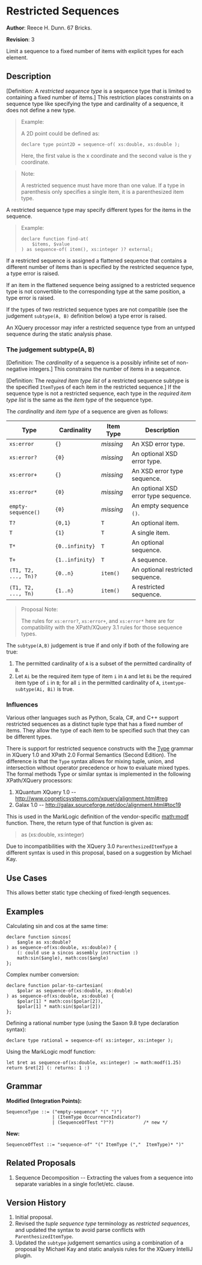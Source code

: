 # Restricted Sequences

**Author**: Reece H. Dunn. 67 Bricks.

**Revision**: 3

Limit a sequence to a fixed number of items with explicit types for each element.


## Description

\[Definition: A *restricted sequence type* is a sequence type that is limited to containing a fixed number of items.\] This restriction places constraints on a sequence type like specifying the type and cardinality of a sequence, it does not define a new type.

> Example:
>
> A 2D point could be defined as:
>
>     declare type point2D = sequence-of( xs:double, xs:double );
>
> Here, the first value is the x coordinate and the second value is the y coordinate.

> Note:
>
> A restricted sequence must have more than one value. If a type in parenthesis only specifies a single item, it is a parenthesized item type.

A restricted sequence type may specify different types for the items in the sequence.

> Example:
>
>     declare function find-at(
>         $items, $value
>     ) as sequence-of( item(), xs:integer )? external;

If a restricted sequence is assigned a flattened sequence that contains a different number of items than is specified by the restricted sequence type, a type error is raised.

If an item in the flattened sequence being assigned to a restricted sequence type is not convertible to the corresponding type at the same position, a type error is raised.

If the types of two restricted sequence types are not compatible (see the judgement `subtype(A, B)` definition below) a type error is raised.

An XQuery processor may infer a restricted sequence type from an untyped sequence during the static analysis phase.


### The judgement subtype(A, B)

\[Definition: The *cardinality* of a sequence is a possibly infinite set of non-negative integers.\] This constrains the number of items in a sequence.

\[Definition: The *required item type list* of a restricted sequence subtype is the specified `ItemType`s of each item in the restricted sequence.\] If the sequence type is not a restricted sequence, each type in the *required item type list* is the same as the *item type* of the sequence type.

The *cardinality* and *item type* of a sequence are given as follows:

| Type                 | Cardinality     | Item Type         | Description                          |
|----------------------|-----------------|-------------------|--------------------------------------|
| `xs:error`           | `{}`            | *missing*         | An XSD error type.                   |
| `xs:error?`          | `{0}`           | *missing*         | An optional XSD error type.          |
| `xs:error+`          | `{}`            | *missing*         | An XSD error type sequence.          |
| `xs:error*`          | `{0}`           | *missing*         | An optional XSD error type sequence. |
| `empty-sequence()`   | `{0}`           | *missing*         | An empty sequence `()`.              |
| `T?`                 | `{0,1}`         | `T`               | An optional item.                    |
| `T`                  | `{1}`           | `T`               | A single item.                       |
| `T*`                 | `{0..infinity}` | `T`               | An optional sequence.                |
| `T+`                 | `{1..infinity}` | `T`               | A sequence.                          |
| `(T1, T2, ..., Tn)?` | `{0..n}`        | `item()`          | An optional restricted sequence.     |
| `(T1, T2, ..., Tn)`  | `{1..n}`        | `item()`          | A restricted sequence.               |

> Proposal Note:
>
> The rules for `xs:error?`, `xs:error+`, and `xs:error*` here are for compatibility with the XPath/XQuery 3.1 rules for those sequence types.

The `subtype(A,B)` judgement is true if and only if both of the following are true:

1.  The permitted cardinality of `A` is a subset of the permitted cardinality of `B`.
1.  Let `Ai` be the required item type of item `i` in `A` and let `Bi` be the required item type of `i` in `B`; for all `i` in the permitted cardinality of `A`, `itemtype-subtype(Ai, Bi)` is true.


### Influences

Various other languages such as Python, Scala, C#, and C++ support restricted sequences as a distinct tuple type that has a fixed number of items. They allow the type of each item to be specified such that they can be different types.

There is support for restricted sequence constructs with the [Type](https://www.w3.org/TR/xquery-semantics/#doc-fs-Type) grammar in XQuery 1.0 and XPath 2.0 Formal Semantics (Second Edition). The difference is that the `Type` syntax allows for mixing tuple, union, and intersection without operator precedence or how to evaluate mixed types. The formal methods Type or similar syntax is implemented in the following XPath/XQuery processors:

1. XQuantum XQuery 1.0 -- http://www.cogneticsystems.com/xquery/alignment.html#reg
1. Galax 1.0 -- http://galax.sourceforge.net/doc/alignment.html#toc19

This is used in the MarkLogic definition of the vendor-specific [math:modf](https://docs.marklogic.com/math:modf) function. There, the return type of that function is given as:

> as (xs:double, xs:integer)

Due to incompatibilities with the XQuery 3.0 `ParenthesizedItemType` a different syntax is used in this proposal, based on a suggestion by Michael Kay.


## Use Cases

This allows better static type checking of fixed-length sequences.


## Examples

Calculating sin and cos at the same time:

    declare function sincos(
        $angle as xs:double?
    ) as sequence-of(xs:double, xs:double)? {
        (: could use a sincos assembly instruction :)
        math:sin($angle), math:cos($angle)
    };

Complex number conversion:

    declare function polar-to-cartesian(
        $polar as sequence-of(xs:double, xs:double)
    ) as sequence-of(xs:double, xs:double) {
        $polar[1] * math:cos($polar[2]),
        $polar[1] * math:sin($polar[2])
    };

Defining a rational number type (using the Saxon 9.8 type declaration syntax):

    declare type rational = sequence-of( xs:integer, xs:integer );

Using the MarkLogic modf function:

    let $ret as sequence-of(xs:double, xs:integer) := math:modf(1.25)
    return $ret[2] (: returns: 1 :)


## Grammar

__Modified (Integration Points):__

    SequenceType ::= ("empty-sequence" "(" ")")
                     | (ItemType OccurrenceIndicator?)
                     | (SequenceOfTest "?"?)           /* new */

__New:__

    SequenceOfTest ::= "sequence-of" "(" ItemType (","  ItemType)* ")"


## Related Proposals

1.  Sequence Decomposition -- Extracting the values from a sequence into separate variables in a single for/let/etc. clause.


## Version History

1.  Initial proposal.
1.  Revised the *tuple sequence type* terminology as *restricted sequences*, and updated the syntax to avoid parse conflicts with `ParenthesizedItemType`.
1.  Updated the `subtype` judgement semantics using a combination of a proposal by Michael Kay and static analysis rules for the XQuery IntelliJ plugin.
